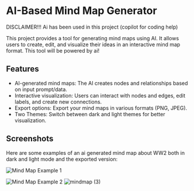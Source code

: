 # AI-Based Mind Map Generator

DISCLAIMER!!! Ai has been used in this project (copilot for coding help)

This project provides a tool for generating mind maps using AI. It allows users to create, edit, and visualize their ideas in an interactive mind map format. This tool will be powered by ai!

## Features

- AI-generated mind maps: The AI creates nodes and relationships based on input prompt/data.
- Interactive visualization: Users can interact with nodes and edges, edit labels, and create new connections.
- Export options: Export your mind maps in various formats (PNG, JPEG).
- Two Themes: Switch between dark and light themes for better visualization.

## Screenshots

Here are some examples of an ai generated mind map about WW2 both in dark and light mode and the exported version:

![Mind Map Example 1](https://github.com/user-attachments/assets/6c43118b-bd57-498f-bc68-5df67e98b2fa)

![Mind Map Example 2](https://github.com/user-attachments/assets/09545786-a021-410c-8f10-14e0c843d858)
![mindmap (3)](https://github.com/user-attachments/assets/43b486e6-f27c-4474-b8fd-e543412bbf7f)
